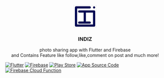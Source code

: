 <p align="center">
      <a href="https://flutter.io/">
        <img src="documentation/logo.png" alt="Logo" width=72 height=72>
      </a>
    
  <h3 align="center">INDIZ</h3>

  <p align="center">
    photo sharing app with Flutter and Firebase
    <br>
    and Contains Feature like follow,like,comment on post and much more!
    <br>


[![Flutter](https://www.kindpng.com/picc/m/355-3557482_flutter-logo-png-transparent-png.png)](https://flutter.dev/)
[![Firebase](https://flutter.dev/assets/flutter-lockup-c13da9c9303e26b8d5fc208d2a1fa20c1ef47eb021ecadf27046dea04c0cebf6.png)](https://firebase.google.com/)
[![Play Store](https://cdn1.iconfinder.com/data/icons/social-links/26/playstore-512.png)](https://play.google.com/store/apps/details?id=xyz.indiz.flutter_app)
[![App Source Code](https://visualpharm.com/assets/707/Source%20Code-595b40b65ba036ed117d45b8.svg)](https://github.com/jeen0404/indizapp)
[![Firebase Cloud Function](https://www.seekpng.com/png/detail/788-7884007_google-cloud-functions-icon-google-cloud-dataprep-logo.png)](https://github.com/jeen0404/indiz-cloud-fun)
 
 </p>
 </p>
